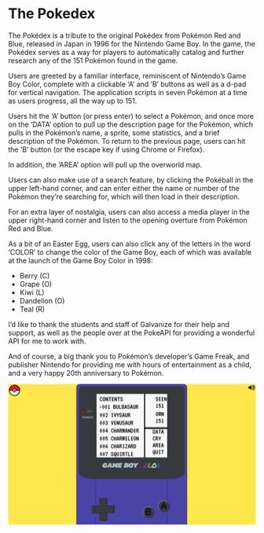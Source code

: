 # The Pokedex

The Pokédex is a tribute to the original Pokédex from Pokémon Red and Blue, released in Japan in 1996 for the Nintendo Game Boy. In the game, the Pokédex serves as a way for players to automatically catalog and further research any of the 151 Pokémon found in the game.

Users are greeted by a familiar interface, reminiscent of Nintendo’s Game Boy Color, complete with a clickable ‘A’ and ‘B’ buttons as well as a d-pad for vertical navigation. The application scripts in seven Pokémon at a time as users progress, all the way up to 151.

Users hit the ‘A’ button (or press enter) to select a Pokémon, and once more on the ‘DATA’ option to pull up the description page for the Pokémon, which pulls in the Pokémon’s name, a sprite, some statistics, and a brief description of the Pokémon. To return to the previous page, users can hit the ‘B’ button (or the escape key if using Chrome or Firefox). 

In addition, the ‘AREA’ option will pull up the overworld map.

Users can also make use of a search feature, by clicking the Pokéball in the upper left-hand corner, and can enter either the name or number of the Pokémon they’re searching for, which will then load in their description.

For an extra layer of nostalgia, users can also access a media player in the upper right-hand corner and listen to the opening overture from Pokémon Red and Blue.

As a bit of an Easter Egg, users can also click any of the letters in the word ‘COLOR’ to change the color of the Game Boy, each of which was available at the launch of the Game Boy Color in 1998:

- Berry (C)
- Grape (O)
- Kiwi (L)
- Dandelion (O)
- Teal (R)

I’d like to thank the students and staff of Galvanize for their help and support, as well as the people over at the PokeAPI for providing a wonderful API for me to work with.

And of course, a big thank you to Pokémon’s developer’s Game Freak, and publisher Nintendo for providing me with hours of entertainment as a child, and a very happy 20th anniversary to Pokémon.

![Caption](./screenshot.png)
